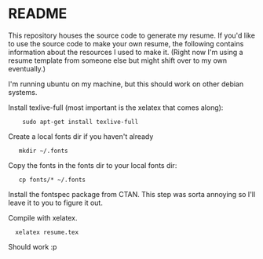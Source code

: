 README
======

This repository houses the source code to generate my resume. If you'd
like to use the source code to make your own resume, the following
contains information about the resources I used to make it. (Right now
I'm using a resume template from someone else but might shift over to my own eventually.)

I'm running ubuntu on my machine, but this should work on other debian
systems.

Install texlive-full (most important is the xelatex that comes along):

        sudo apt-get install texlive-full

Create a local fonts dir if you haven't already
       
       mkdir ~/.fonts

Copy the fonts in the fonts dir to your local fonts dir:

       cp fonts/* ~/.fonts

Install the fontspec package from CTAN.  This step was sorta annoying
so I'll leave it to you to figure it out.

Compile with xelatex.

      xelatex resume.tex

Should work :p
